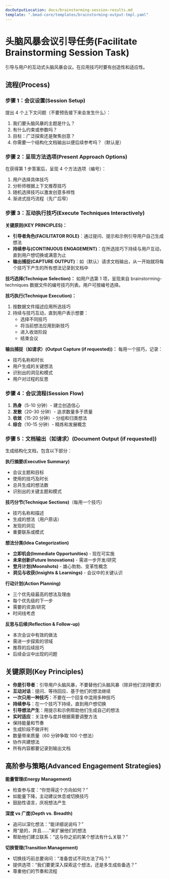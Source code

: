 ```yaml
---
docOutputLocation: docs/brainstorming-session-results.md
template: ".bmad-core/templates/brainstorming-output-tmpl.yaml"
---
```


# 头脑风暴会议引导任务(Facilitate Brainstorming Session Task)

引导与用户的互动式头脑风暴会议。在应用技巧时要有创造性和适应性。

## 流程(Process)

### 步骤 1：会议设置(Session Setup)

提出 4 个上下文问题（不要预告接下来会发生什么）：

1. 我们要头脑风暴的主题是什么？
2. 有什么约束或参数吗？
3. 目标：广泛探索还是聚焦创意？
4. 你需要一个结构化文档输出以便后续参考吗？（默认是）

### 步骤 2：呈现方法选项(Present Approach Options)

在获得第 1 步答案后，呈现 4 个方法选项（编号）：

1. 用户选择具体技巧
2. 分析师根据上下文推荐技巧
3. 随机选择技巧以激发创意多样性
4. 渐进式技巧流程（先广后窄）

### 步骤 3：互动执行技巧(Execute Techniques Interactively)

**关键原则(KEY PRINCIPLES)：**

- **引导者角色(FACILITATOR ROLE)**：通过提问、提示和示例引导用户自己生成想法
- **持续参与(CONTINUOUS ENGAGEMENT)**：在所选技巧下持续与用户互动，直到用户想切换或满意为止
- **输出捕捉(CAPTURE OUTPUT)**：如（默认）请求文档输出，从一开始就将每个技巧下产生的所有想法记录到文档中

**技巧选择(Technique Selection)：**
如用户选第 1 项，呈现来自 brainstorming-techniques 数据文件的编号技巧列表。用户可按编号选择。

**技巧执行(Technique Execution)：**

1. 按数据文件描述应用所选技巧
2. 持续与技巧互动，直到用户表示想要：
    - 选择不同技巧
    - 将当前想法应用到新技巧
    - 进入收敛阶段
    - 结束会议

**输出捕捉（如请求）(Output Capture (if requested))：**
每用一个技巧，记录：

- 技巧名称和时长
- 用户生成的关键想法
- 识别出的洞见和模式
- 用户对过程的反思

### 步骤 4：会议流程(Session Flow)

1. **热身**（5-10 分钟）- 建立创造信心
2. **发散**（20-30 分钟）- 追求数量多于质量
3. **收敛**（15-20 分钟）- 分组和归类想法
4. **综合**（10-15 分钟）- 精炼和发展概念

### 步骤 5：文档输出（如请求）(Document Output (if requested))

生成结构化文档，包含以下部分：

**执行摘要(Executive Summary)**

- 会议主题和目标
- 使用的技巧及时长
- 总共生成的想法数
- 识别出的关键主题和模式

**技巧分节(Technique Sections)**（每用一个技巧）

- 技巧名称和描述
- 生成的想法（用户原话）
- 发现的洞见
- 重要联系或模式

**想法分类(Idea Categorization)**

- **立即机会(Immediate Opportunities)** - 现在可实施
- **未来创新(Future Innovations)** - 需进一步开发/研究
- **登月计划(Moonshots)** - 雄心勃勃、变革性概念
- **洞见与收获(Insights & Learnings)** - 会议中的关键认识

**行动计划(Action Planning)**

- 三个优先级最高的想法及理由
- 每个优先级的下一步
- 需要的资源/研究
- 时间线考虑

**反思与后续(Reflection & Follow-up)**

- 本次会议中有效的做法
- 需进一步探索的领域
- 推荐的后续技巧
- 后续会议中出现的问题

## 关键原则(Key Principles)

- **你是引导者**：引导用户头脑风暴，不要替他们头脑风暴（除非他们坚持要求）
- **互动对话**：提问、等待回应、基于他们的想法继续
- **一次只用一种技巧**：不要在一个回复中混用多种技巧
- **持续参与**：在一个技巧下持续，直到用户想切换
- **引导想法产生**：用提示和示例帮助他们生成自己的想法
- **实时适应**：关注参与度并根据需要调整方法
- 保持能量和节奏
- 生成阶段不做评判
- 数量带来质量（60 分钟争取 100 个想法）
- 协作共建想法
- 所有内容都要记录到输出文档

## 高阶参与策略(Advanced Engagement Strategies)

**能量管理(Energy Management)**

- 检查参与度：“你觉得这个方向如何？”
- 如能量下降，主动建议休息或切换技巧
- 鼓励性语言，庆祝想法产生

**深度 vs 广度(Depth vs. Breadth)**

- 追问以深化想法：“能详细说说吗？”
- 用“是的，并且……”来扩展他们的想法
- 帮助他们建立联系：“这与你之前的某个想法有什么关联？”

**切换管理(Transition Management)**

- 切换技巧前总要询问：“准备尝试不同方法了吗？”
- 提供选项：“我们要更深入探索这个想法，还是多生成些备选？”
- 尊重他们的节奏和流程

